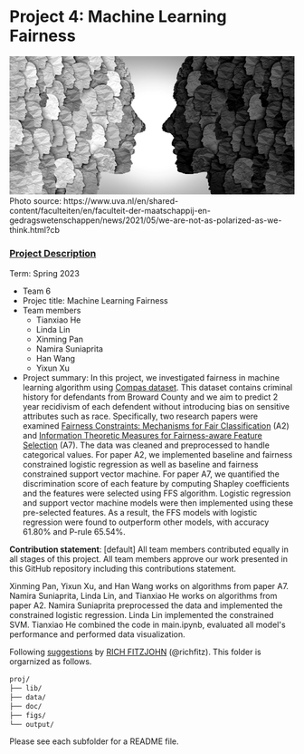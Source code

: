 # Project 4: Machine Learning Fairness

<img src="figs/polarization.jpg" width="600">
Photo source: https://www.uva.nl/en/shared-content/faculteiten/en/faculteit-der-maatschappij-en-gedragswetenschappen/news/2021/05/we-are-not-as-polarized-as-we-think.html?cb

### [Project Description](doc/project4_desc.md)

Term: Spring 2023

+ Team 6
+ Projec title: Machine Learning Fairness
+ Team members
	+ Tianxiao He
	+ Linda Lin
	+ Xinming Pan
	+ Namira Suniaprita
	+ Han Wang
	+ Yixun Xu
+ Project summary: In this project, we investigated fairness in machine learning algorithm using [Compas dataset](https://github.com/propublica/compas-analysis/). This dataset contains criminal history for defendants from Broward County and we aim to predict 2 year recidivism of each defendent without introducing bias on sensitive attributes such as race. Specifically, two research papers were examined [Fairness Constraints: Mechanisms for Fair Classification](https://arxiv.org/pdf/1507.05259.pdf) (A2) and [Information Theoretic Measures for Fairness-aware Feature Selection](https://arxiv.org/pdf/2106.00772.pdf) (A7). The data was cleaned and preprocessed to handle categorical values. For paper A2, we implemented baseline and fairness constrained logistic regression as well as baseline and fairness constrained support vector machine. For paper A7, we quantified the discrimination score of each feature by computing Shapley coefficients and the features were selected using FFS algorithm. Logistic regression and support vector machine models were then implemented using these pre-selected features. As a result, the FFS models with logistic regression were found to outperform other models, with accuracy 61.80% and P-rule 65.54%. 
	

**Contribution statement**: [default] All team members contributed equally in all stages of this project. All team members approve our work presented in this GitHub repository including this contributions statement. 

Xinming Pan, Yixun Xu, and Han Wang works on algorithms from paper A7. Namira Suniaprita, Linda Lin, and Tianxiao He works on algorithms from paper A2. Namira Suniaprita preprocessed the data and implemented the constrained logistic regression. Linda Lin implemented the constrained SVM. Tianxiao He combined the code in main.ipynb, evaluated all model's performance and performed data visualization. 

Following [suggestions](http://nicercode.github.io/blog/2013-04-05-projects/) by [RICH FITZJOHN](http://nicercode.github.io/about/#Team) (@richfitz). This folder is orgarnized as follows.

```
proj/
├── lib/
├── data/
├── doc/
├── figs/
└── output/
```

Please see each subfolder for a README file.
